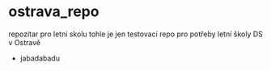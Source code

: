 # ostrava_repo
repozitar pro letni skolu
tohle je jen testovací repo pro potřeby letní školy DS v Ostravě
* jabadabadu
